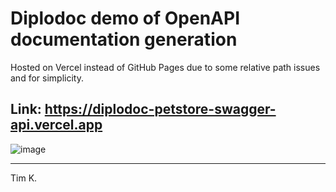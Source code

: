# Diplodoc demo of OpenAPI documentation generation  

Hosted on Vercel instead of GitHub Pages due to some relative path issues and for simplicity.

Link:  https://diplodoc-petstore-swagger-api.vercel.app
----
![image](https://github.com/user-attachments/assets/f6bd2d63-b938-4750-8c89-4274c343ea8a)

----
Tim K.

